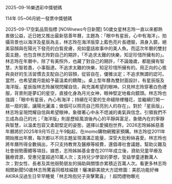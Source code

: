 
2025-09-16樂透彩中獎號碼

                                
114年 05~06月統一發票中獎號碼
                             
2025-09-17空氣品質指標
                              [NOWnews今日新聞] 50歲女星林志玲一直以來都熱衷做公益，近日她又推出最新慈善年曆，主題為：「眼中有星辰，心中有海洋」，拍攝背景也以海洋及星辰為主，林志玲在海洋版穿上藍色亮片長禮服，濕身入鏡，絕美容顏與在陽光下發亮的白皙皮膚，宛如童話故事中的美人魚。而這次年曆的雙封面主題，也包含林志玲對自己的期許，「不追求太難的快樂，知足珍惜所擁有的」。林志玲在年曆中，除了有美照外，也藏了對自己的期許，「不論幾歲，都能擁有智慧，大智若愚，小事豁達。不追求太難的快樂，知足珍惜所擁有的。用正向的心態與良好的生活習慣去支配自己的容顏，從容自在，優雅淡定；不追求無謂的認可。當然，也希望歲月能給予最溫柔的饋贈」。桌上型年曆為雙封面設計，有星辰版及海洋版，星辰版林志玲展現閃耀自信，與充滿希望的眼神。只見林志玲穿著白色禮服，背景則是夢幻的星空，直接化身為月光女神，眼神堅定地看向鏡頭。林志玲也強調：「眼中有星辰，內心有海洋；持續在可愛的生命縫隙裡種花，並繼續打開一扇一扇的窗，讓陽光灑滿；做個可以照亮自己照亮別人的存在」。對於「星辰版」，林志玲呈現閃耀自信與希望眼神，象徵著心中永不熄滅的勇氣與信念，引領我們不忘成為自己的光；「海洋版」則是歷經風浪後內心的平靜與富足，象徵內在的寧靜與智慧，以溫柔包容又柔韌堅定的姿態，選擇以愛擁抱世界。2026志玲姊姊慈善年曆將於2025年9月15日上午9點起，在momo購物網獨家預購。林志玲從2011年開始推出年曆，每次都以不同主題呈現滿滿正能量，深受大批粉絲喜愛。林志玲也將年曆所得全數捐出，不只支持教育及醫療等經費，還倡導社會議題，幫助災難及社會弱勢團體等項目。據悉，志玲姊姊基金會在2011年成立後，資助兒童早療及醫療資源，受惠兒童超過10萬人次；支持兒少學習的夢想，受益學童達數萬人次；對女性、長者及其他弱勢朋友的捐助與關懷亦累積近百萬人次。看更多林志玲相關新聞50歲林志玲驚喜同框桂綸鎂！曬凍齡美貌大方認修圖：美肌功能好棒AKIRA沒過生日早早睡覺「林志玲抱兒子突擊驚喜」！超閃禮物曝光